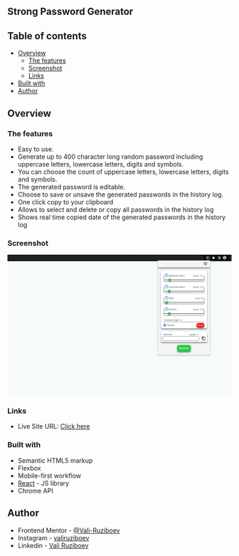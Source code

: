 ## Strong Password Generator

## Table of contents

- [Overview](#overview)
  - [The features](#the-features)
  - [Screenshot](#screenshot)
  - [Links](#links)
- [Built with](#built-with)
- [Author](#author)

## Overview

### The features

- Easy to use.
- Generate up to 400 character long random password including uppercase letters, lowercase letters, digits and symbols.
- You can choose the count of uppercase letters, lowercase letters, digits and symbols. 
- The generated password is editable.
- Choose to save or unsave the generated passwords in the history log.
- One click copy to your clipboard
- Allows to select and delete or copy all passwords in the history log
- Shows real time copied date of the generated passwords in the history log 

### Screenshot

![](./screenshot.png)

### Links

- Live Site URL: [Click here](https://chrome.google.com/webstore/detail/strong-password-generator/iklokmocgbiebajbeepaiafdeenahoga?hl=en&authuser=0)

### Built with

- Semantic HTML5 markup
- Flexbox
- Mobile-first workflow
- [React](https://reactjs.org/) - JS library
- Chrome API

## Author

- Frontend Mentor - [@Vali-Ruziboev](https://www.frontendmentor.io/profile/Vali-Ruziboev)
- Instagram - [valiruziboev](https://www.instagram.com/valiruziboev/)
- Linkedin - [Vali Ruziboev](https://www.linkedin.com/in/vali-ruziboev/)
